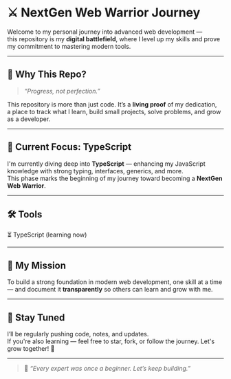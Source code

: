 # ⚔️ NextGen Web Warrior Journey

Welcome to my personal journey into advanced web development —  
this repository is my **digital battlefield**, where I level up my skills and prove my commitment to mastering modern tools.

---

## 🧭 Why This Repo?

> _“Progress, not perfection.”_

This repository is more than just code. It’s a **living proof** of my dedication,  
a place to track what I learn, build small projects, solve problems, and grow as a developer.

---

## 🚀 Current Focus: TypeScript

I'm currently diving deep into **TypeScript** — enhancing my JavaScript knowledge with strong typing, interfaces, generics, and more.  
This phase marks the beginning of my journey toward becoming a **NextGen Web Warrior**.

---

## 🛠️ Tools 

⏳ TypeScript (learning now)  

---

## 🌱 My Mission

To build a strong foundation in modern web development, one skill at a time — and document it **transparently** so others can learn and grow with me.

---

## 📌 Stay Tuned

I’ll be regularly pushing code, notes, and updates.  
If you're also learning — feel free to star, fork, or follow the journey. Let's grow together! 🌟

---

> 🧠 _“Every expert was once a beginner. Let’s keep building.”_
